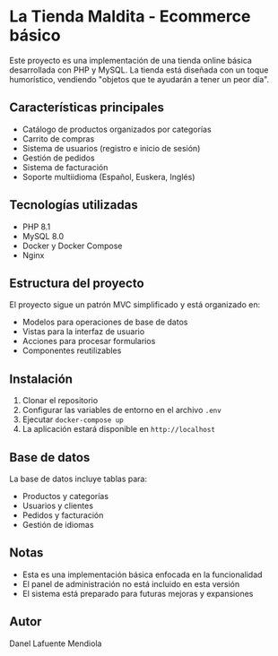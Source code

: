 # La Tienda Maldita - Ecommerce básico

Este proyecto es una implementación de una tienda online básica desarrollada con PHP y MySQL. La tienda está diseñada con un toque humorístico, vendiendo "objetos que te ayudarán a tener un peor día".

## Características principales

- Catálogo de productos organizados por categorías
- Carrito de compras
- Sistema de usuarios (registro e inicio de sesión)
- Gestión de pedidos
- Sistema de facturación
- Soporte multiidioma (Español, Euskera, Inglés)

## Tecnologías utilizadas

- PHP 8.1
- MySQL 8.0
- Docker y Docker Compose
- Nginx

## Estructura del proyecto

El proyecto sigue un patrón MVC simplificado y está organizado en:

- Modelos para operaciones de base de datos
- Vistas para la interfaz de usuario
- Acciones para procesar formularios
- Componentes reutilizables

## Instalación

1. Clonar el repositorio
2. Configurar las variables de entorno en el archivo `.env`
3. Ejecutar `docker-compose up`
4. La aplicación estará disponible en `http://localhost`

## Base de datos

La base de datos incluye tablas para:
- Productos y categorías
- Usuarios y clientes
- Pedidos y facturación
- Gestión de idiomas

## Notas

- Esta es una implementación básica enfocada en la funcionalidad
- El panel de administración no está incluido en esta versión
- El sistema está preparado para futuras mejoras y expansiones

## Autor

Danel Lafuente Mendiola